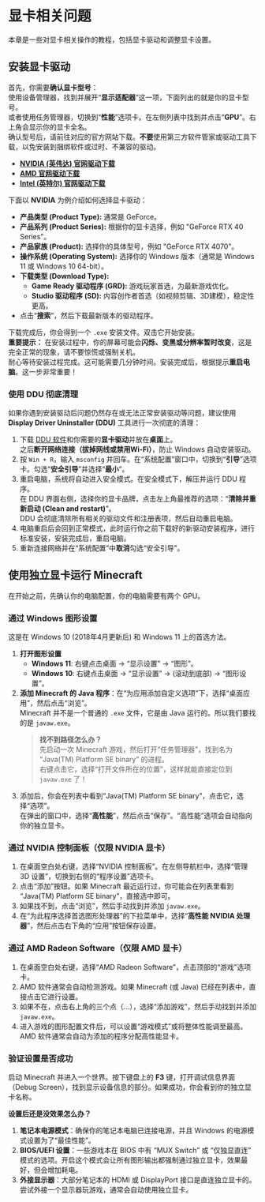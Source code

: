 # 显卡相关问题

本章是一些对显卡相关操作的教程，包括显卡驱动和调整显卡设置。

## 安装显卡驱动

首先，你需要**确认显卡型号**：  
使用设备管理器，找到并展开“**显示适配器**”这一项，下面列出的就是你的显卡型号。  
或者使用任务管理器，切换到“**性能**”选项卡。在左侧列表中找到并点击“**GPU**”。右上角会显示你的显卡全名。  
确认型号后，请前往对应的官方网站下载。**不要**使用第三方软件管家或驱动工具下载，以免安装到捆绑软件或过时、不兼容的驱动。

- [**NVIDIA (英伟达) 官网驱动下载**](https://www.nvidia.cn/Download/index.aspx?lang=cn)
- [**AMD 官网驱动下载**](https://www.amd.com/zh-hans/support)
- [**Intel (英特尔) 官网驱动下载**](https://www.intel.cn/content/www/cn/zh/download-center/home.html)

下面以 **NVIDIA** 为例介绍如何选择显卡驱动：

- **产品类型 (Product Type):** 通常是 GeForce。
- **产品系列 (Product Series):** 根据你的显卡选择，例如 "GeForce RTX 40 Series"。
- **产品家族 (Product):** 选择你的具体型号，例如 "GeForce RTX 4070"。
- **操作系统 (Operating System):** 选择你的 Windows 版本（通常是 Windows 11 或 Windows 10 64-bit）。
- **下载类型 (Download Type):**
  - **Game Ready 驱动程序 (GRD):** 游戏玩家首选，为最新游戏优化。
  - **Studio 驱动程序 (SD):** 内容创作者首选（如视频剪辑、3D建模），稳定性更高。
- 点击“**搜索**”，然后下载最新版本的驱动程序。

下载完成后，你会得到一个 `.exe` 安装文件。双击它开始安装。  
**重要提示：** 在安装过程中，你的屏幕可能会**闪烁、变黑或分辨率暂时改变**，这是完全正常的现象，请不要惊慌或强制关机。  
耐心等待安装过程完成。这可能需要几分钟时间。安装完成后，根据提示**重启电脑**。这一步非常重要！

### 使用 DDU 彻底清理

如果你遇到安装驱动后问题仍然存在或无法正常安装驱动等问题，建议使用 **Display Driver Uninstaller (DDU)** 工具进行一次彻底的清理：

1. 下载 [DDU 软件](https://wagnardsoft.com)和你需要的**显卡驱动**并放在**桌面**上。  
   之后**断开网络连接（拔掉网线或禁用Wi-Fi）**，防止 Windows 自动安装驱动。
2. 按 `Win + R`，输入 `msconfig` 并回车。在“系统配置”窗口中，切换到“**引导**”选项卡。勾选“**安全引导**”并选择“**最小**”。
3. 重启电脑，系统将自动进入安全模式。在安全模式下，解压并运行 DDU 程序。  
   在 DDU 界面右侧，选择你的显卡品牌，点击左上角最推荐的选项：“**清除并重新启动 (Clean and restart)**”。  
   DDU 会彻底清除所有相关的驱动文件和注册表项，然后自动重启电脑。
4. 电脑重启后会回到正常模式，此时运行你之前下载好的新驱动安装程序，进行标准安装，安装完成后，重启电脑。
5. 重新连接网络并在“系统配置”中**取消**勾选“安全引导”。

## 使用独立显卡运行 Minecraft

在开始之前，先确认你的电脑配置，你的电脑需要有两个 GPU。

### 通过 Windows 图形设置

这是在 Windows 10 (2018年4月更新后) 和 Windows 11 上的首选方法。

1. **打开图形设置**
   - **Windows 11**: 右键点击桌面 -> “显示设置” -> “图形”。
   - **Windows 10**: 右键点击桌面 -> “显示设置” -> (滚动到底部) -> “图形设置”。
2. **添加 Minecraft 的 Java 程序**：在“为应用添加自定义选项”下，选择“桌面应用”，然后点击“浏览”。  
   Minecraft 并不是一个普通的 `.exe` 文件，它是由 Java 运行的。所以我们要找的是 `javaw.exe`。
    > **找不到路径怎么办？**  
    > 先启动一次 Minecraft 游戏，然后打开“任务管理器”，找到名为 “Java(TM) Platform SE binary” 的进程。  
    > 右键点击它，选择“打开文件所在的位置”，这样就能直接定位到 `javaw.exe` 了！
3. 添加后，你会在列表中看到“Java(TM) Platform SE binary”，点击它，选择“选项”。  
   在弹出的窗口中，选择“**高性能**”，然后点击“保存”。“高性能”选项会自动指向你的独立显卡。

### 通过 NVIDIA 控制面板（仅限 NVIDIA 显卡）

1. 在桌面空白处右键，选择“NVIDIA 控制面板”。在左侧导航栏中，选择“管理 3D 设置”，切换到右侧的“程序设置”选项卡。
2. 点击“添加”按钮。如果 Minecraft 最近运行过，你可能会在列表里看到 “Java(TM) Platform SE binary”，直接选中即可。
3. 如果找不到，点击“浏览”，然后手动找到并添加 `javaw.exe`。
4. 在“为此程序选择首选图形处理器”的下拉菜单中，选择“**高性能 NVIDIA 处理器**”，然后点击右下角的“应用”按钮保存设置。

### 通过 AMD Radeon Software（仅限 AMD 显卡）

1. 在桌面空白处右键，选择“AMD Radeon Software”，点击顶部的“游戏”选项卡。
2. AMD 软件通常会自动检测游戏。如果 Minecraft (或 Java) 已经在列表中，直接点击它进行设置。
3. 如果不在，点击右上角的三个点（...），选择“添加游戏”，然后手动找到并添加 `javaw.exe`。
4. 进入游戏的图形配置文件后，可以设置“游戏模式”或将整体性能调至最高。AMD 软件通常会自动为添加的程序分配高性能显卡。

### 验证设置是否成功

启动 Minecraft 并进入一个世界。按下键盘上的 **F3** 键，打开调试信息界面（Debug Screen），找到显示设备信息的部分。如果成功，你会看到你的独立显卡名称。

**设置后还是没效果怎么办？**

1. **笔记本电源模式**：确保你的笔记本电脑已连接电源，并且 Windows 的电源模式设置为了“最佳性能”。
2. **BIOS/UEFI 设置**：一些游戏本在 BIOS 中有 “MUX Switch” 或 “仅独显直连” 模式的选项。开启这个模式会让所有图形输出都强制通过独立显卡，效果最好，但会增加耗电。
3. **外接显示器**：大部分笔记本的 HDMI 或 DisplayPort 接口是直连独立显卡的。尝试外接一个显示器玩游戏，通常会自动使用独立显卡。

